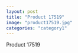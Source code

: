 ```yaml
---
layout: post
title: "Product 17519"
image: "product17519.jpg"
categories: "category1"
---
```

Product 17519
